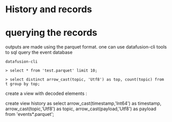 

# History and records


# querying the records

outputs are made using the parquet format. 
one can use datafusion-cli tools to sql query the event database

	datafusion-cli

	> select * from 'test.parquet' limit 10;

	> select distinct arrow_cast(topic, 'Utf8') as top, count(topic) from t group by top;


create a view with decoded elements :

create view history as select arrow_cast(timestamp,'Int64') as timestamp, arrow_cast(topic,'Utf8') as topic, arrow_cast(payload,'Utf8') as payload from 'events*.parquet';


